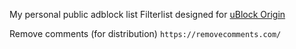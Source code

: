 My personal public adblock list
Filterlist designed for [uBlock Origin](https://github.com/gorhill/uBlock)

Remove comments (for distribution)
`https://removecomments.com/`
